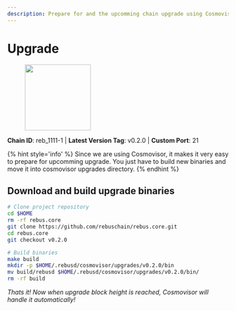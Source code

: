 ```yaml
---
description: Prepare for and the upcomming chain upgrade using Cosmovisor.
---
```


# Upgrade

<figure><img src="https://raw.githubusercontent.com/kj89/testnet_manuals/main/pingpub/logos/rebus.png" width="150" alt=""><figcaption></figcaption></figure>

**Chain ID**: reb_1111-1 | **Latest Version Tag**: v0.2.0 | **Custom Port**: 21

{% hint style='info' %}
Since we are using Cosmovisor, it makes it very easy to prepare for upcomming upgrade.
You just have to build new binaries and move it into cosmovisor upgrades directory.
{% endhint %}

## Download and build upgrade binaries

```bash
# Clone project repository
cd $HOME
rm -rf rebus.core
git clone https://github.com/rebuschain/rebus.core.git
cd rebus.core
git checkout v0.2.0

# Build binaries
make build
mkdir -p $HOME/.rebusd/cosmovisor/upgrades/v0.2.0/bin
mv build/rebusd $HOME/.rebusd/cosmovisor/upgrades/v0.2.0/bin/
rm -rf build
```

*Thats it! Now when upgrade block height is reached, Cosmovisor will handle it automatically!*
